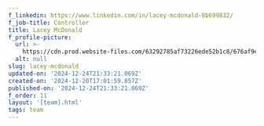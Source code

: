```yaml
---
f_linkedin: https://www.linkedin.com/in/lacey-mcdonald-8b699832/
f_job-title: Controller
title: Lacey McDonald
f_profile-picture:
  url: >-
    https://cdn.prod.website-files.com/63292785af73226ede52b1c8/676af9ef20f18c880fd57127_Lacey%20McDonald.avif
  alt: null
slug: lacey-mcdonald
updated-on: '2024-12-24T21:33:21.069Z'
created-on: '2024-12-20T17:01:59.857Z'
published-on: '2024-12-24T21:33:21.069Z'
f_order: 11
layout: '[team].html'
tags: team
---
```



